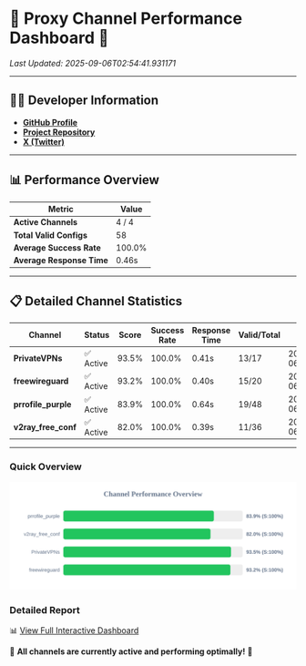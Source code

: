 # 🌟 Proxy Channel Performance Dashboard 🌟

_Last Updated: 2025-09-06T02:54:41.931171_

---

## 👩‍💻 Developer Information

- **[GitHub Profile](https://github.com/4n0nymou3)**  
- **[Project Repository](https://github.com/4n0nymou3/multi-proxy-config-fetcher)**  
- **[X (Twitter)](https://x.com/4n0nymou3)**  

---

## 📊 Performance Overview

| Metric                | Value       |
|-----------------------|-------------|
| **Active Channels**   | 4 / 4       |
| **Total Valid Configs** | 58          |
| **Average Success Rate** | 100.0%      |
| **Average Response Time** | 0.46s       |

---

## 📋 Detailed Channel Statistics

| Channel          | Status     | Score  | Success Rate | Response Time | Valid/Total | Last Success               |
|------------------|------------|--------|--------------|---------------|-------------|----------------------------|
| **PrivateVPNs**  | ✅ Active  | 93.5%  | 100.0% | 0.41s         | 13/17       | 2025-09-06T02:54:41.506208 |
| **freewireguard**  | ✅ Active  | 93.2%  | 100.0% | 0.40s         | 15/20       | 2025-09-06T02:54:41.929508 |
| **prrofile_purple**  | ✅ Active  | 83.9%  | 100.0% | 0.64s         | 19/48       | 2025-09-06T02:54:40.604164 |
| **v2ray_free_conf**  | ✅ Active  | 82.0%  | 100.0% | 0.39s         | 11/36       | 2025-09-06T02:54:41.057576 |

---

### Quick Overview
<div align="center">
  <a href="https://raw.githubusercontent.com/nullluser/NullRepo/refs/heads/main/assets/channel_stats_chart.svg">
    <img src="https://raw.githubusercontent.com/nullluser/NullRepo/refs/heads/main/assets/channel_stats_chart.svg" alt="Source Performance Statistics" width="800">
  </a>
</div>

### Detailed Report
📊 [View Full Interactive Dashboard](https://htmlpreview.github.io/?https://github.com/nullluser/NullRepo/blob/main/assets/performance_report.html)

🎉 **All channels are currently active and performing optimally!** 🎉
